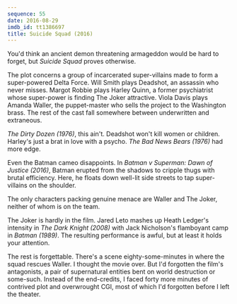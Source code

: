 ```yaml
---
sequence: 55
date: 2016-08-29
imdb_id: tt1386697
title: Suicide Squad (2016)
---
```


You'd think an ancient demon threatening armageddon would be hard to forget, but _Suicide Squad_ proves otherwise.

The plot concerns a group of incarcerated super-villains made to form a super-powered Delta Force. Will Smith plays Deadshot, an assassin who never misses. Margot Robbie plays Harley Quinn, a former psychiatrist whose super-power is finding The Joker attractive. Viola Davis plays Amanda Waller, the puppet-master who sells the project to the Washington brass. The rest of the cast fall somewhere between underwritten and extraneous.

_The Dirty Dozen (1976)_, this ain't. Deadshot won't kill women or children. Harley's just a brat in love with a psycho. _The Bad News Bears (1976)_ had more edge.

Even the Batman cameo disappoints. In _Batman v Superman: Dawn of Justice (2016)_, Batman erupted from the shadows to cripple thugs with brutal efficiency. Here, he floats down well-lit side streets to tap super-villains on the shoulder.

The only characters packing genuine menace are Waller and The Joker, neither of whom is on the team.

The Joker is hardly in the film. Jared Leto mashes up Heath Ledger's intensity in _The Dark Knight (2008)_ with Jack Nicholson's flamboyant camp in _Batman (1989)_. The resulting performance is awful, but at least it holds your attention.

The rest is forgettable. There's a scene eighty-some-minutes in where the squad rescues Waller. I thought the movie over. But I'd forgotten the film's antagonists, a pair of supernatural entities bent on world destruction or some-such. Instead of the end-credits, I faced forty more minutes of contrived plot and overwrought CGI, most of which I'd forgotten before I left the theater.